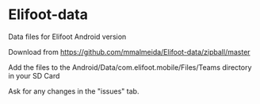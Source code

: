 Elifoot-data
============

Data files for Elifoot Android version

Download from https://github.com/mmalmeida/Elifoot-data/zipball/master

Add the files to the Android/Data/com.elifoot.mobile/Files/Teams directory in your SD Card


Ask for any changes in the "issues" tab.